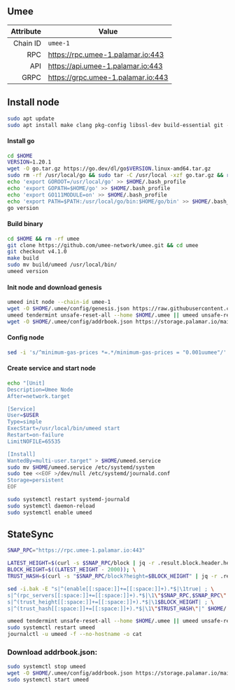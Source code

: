 ## Umee
| Attribute | Value |
|----------:|-------|
| Chain ID         | `umee-1` |
| RPC  | https://rpc.umee-1.palamar.io:443 |
| API  | https://api.umee-1.palamar.io:443 |
| GRPC | https://grpc.umee-1.palamar.io:443 |
## Install node
```bash
sudo apt update
sudo apt install make clang pkg-config libssl-dev build-essential git -y
```
#### Install go
```bash
cd $HOME
VERSION=1.20.1
wget -O go.tar.gz https://go.dev/dl/go$VERSION.linux-amd64.tar.gz
sudo rm -rf /usr/local/go && sudo tar -C /usr/local -xzf go.tar.gz && rm go.tar.gz
echo 'export GOROOT=/usr/local/go' >> $HOME/.bash_profile
echo 'export GOPATH=$HOME/go' >> $HOME/.bash_profile
echo 'export GO111MODULE=on' >> $HOME/.bash_profile
echo 'export PATH=$PATH:/usr/local/go/bin:$HOME/go/bin' >> $HOME/.bash_profile && . $HOME/.bash_profile
go version
```
#### Build binary
```bash
cd $HOME && rm -rf umee
git clone https://github.com/umee-network/umee.git && cd umee
git checkout v4.1.0
make build
sudo mv build/umeed /usr/local/bin/
umeed version
```
#### Init node and download genesis
```bash
umeed init node --chain-id umee-1
wget -O $HOME/.umee/config/genesis.json https://raw.githubusercontent.com/umee-network/umee/main/networks/umee-1/genesis.json
umeed tendermint unsafe-reset-all --home $HOME/.umee || umeed unsafe-reset-all
wget -O $HOME/.umee/config/addrbook.json https://storage.palamar.io/mainnet/umee/addrbook.json
```
#### Config node
```bash
sed -i 's/^minimum-gas-prices *=.*/minimum-gas-prices = "0.001uumee"/' $HOME/.umee/config/app.toml
```
#### Create service and start node
```bash
echo "[Unit]
Description=Umee Node
After=network.target

[Service]
User=$USER
Type=simple
ExecStart=/usr/local/bin/umeed start
Restart=on-failure
LimitNOFILE=65535

[Install]
WantedBy=multi-user.target" > $HOME/umeed.service
sudo mv $HOME/umeed.service /etc/systemd/system
sudo tee <<EOF >/dev/null /etc/systemd/journald.conf
Storage=persistent
EOF
```
```bash
sudo systemctl restart systemd-journald
sudo systemctl daemon-reload
sudo systemctl enable umeed
```
## StateSync
```bash
SNAP_RPC="https://rpc.umee-1.palamar.io:443"

LATEST_HEIGHT=$(curl -s $SNAP_RPC/block | jq -r .result.block.header.height); \
BLOCK_HEIGHT=$((LATEST_HEIGHT - 2000)); \
TRUST_HASH=$(curl -s "$SNAP_RPC/block?height=$BLOCK_HEIGHT" | jq -r .result.block_id.hash)

sed -i.bak -E "s|^(enable[[:space:]]+=[[:space:]]+).*$|\1true| ; \
s|^(rpc_servers[[:space:]]+=[[:space:]]+).*$|\1\"$SNAP_RPC,$SNAP_RPC\"| ; \
s|^(trust_height[[:space:]]+=[[:space:]]+).*$|\1$BLOCK_HEIGHT| ; \
s|^(trust_hash[[:space:]]+=[[:space:]]+).*$|\1\"$TRUST_HASH\"|" $HOME/.umee/config/config.toml

umeed tendermint unsafe-reset-all --home $HOME/.umee || umeed unsafe-reset-all
sudo systemctl restart umeed 
journalctl -u umeed -f --no-hostname -o cat
```
### Download addrbook.json:
```bash
sudo systemctl stop umeed
wget -O $HOME/.umee/config/addrbook.json https://storage.palamar.io/mainnet/umee/addrbook.json
sudo systemctl start umeed
```
